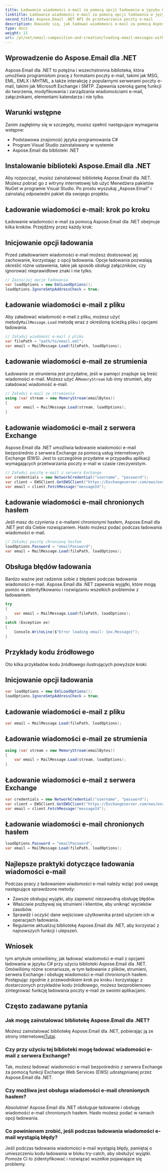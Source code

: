 ```yaml
---
title: Ładowanie wiadomości e-mail za pomocą opcji ładowania w języku C#
linktitle: Ładowanie wiadomości e-mail za pomocą opcji ładowania w języku C#
second_title: Aspose.Email .NET API do przetwarzania poczty e-mail
description: Dowiedz się, jak ładować wiadomości e-mail za pomocą Aspose.Email dla .NET w języku C#. Zapoznaj się z przewodnikiem krok po kroku i przykładami kodu źródłowego umożliwiającymi efektywną obsługę poczty e-mail.
type: docs
weight: 11
url: /pl/net/email-composition-and-creation/loading-email-messages-with-load-options-in-csharp/
---
```


## Wprowadzenie do Aspose.Email dla .NET

Aspose.Email dla .NET to potężna i wszechstronna biblioteka, która umożliwia programistom pracę z formatami poczty e-mail, takimi jak MSG, EML, EMLX i MHTML, a także interakcję z popularnymi serwerami poczty e-mail, takimi jak Microsoft Exchange i SMTP. Zapewnia szeroką gamę funkcji do tworzenia, modyfikowania i zarządzania wiadomościami e-mail, załącznikami, elementami kalendarza i nie tylko.

## Warunki wstępne

Zanim zagłębimy się w szczegóły, musisz spełnić następujące wymagania wstępne:

- Podstawowa znajomość języka programowania C#
- Program Visual Studio zainstalowany w systemie
- Aspose.Email dla biblioteki .NET

## Instalowanie biblioteki Aspose.Email dla .NET

Aby rozpocząć, musisz zainstalować bibliotekę Aspose.Email dla .NET. Możesz pobrać go z witryny internetowej lub użyć Menedżera pakietów NuGet w programie Visual Studio. Po prostu wyszukaj „Aspose.Email” i zainstaluj odpowiedni pakiet dla swojego projektu.

## Ładowanie wiadomości e-mail: krok po kroku

Ładowanie wiadomości e-mail za pomocą Aspose.Email dla .NET obejmuje kilka kroków. Przejdźmy przez każdy krok:

## Inicjowanie opcji ładowania

Przed załadowaniem wiadomości e-mail możesz dostosować jej zachowanie, korzystając z opcji ładowania. Opcje ładowania pozwalają określić różne ustawienia, takie jak sposób obsługi załączników, czy ignorować nieprawidłowe znaki i nie tylko.

```csharp
// Zainicjuj opcje ładowania
var loadOptions = new EmlLoadOptions();
loadOptions.IgnoreSmtpAddressCheck = true;
```

## Ładowanie wiadomości e-mail z pliku

 Aby załadować wiadomość e-mail z pliku, możesz użyć metody`MailMessage.Load` metodę wraz z określoną ścieżką pliku i opcjami ładowania.

```csharp
// Załaduj wiadomość e-mail z pliku
var filePath = "path/to/email.eml";
var email = MailMessage.Load(filePath, loadOptions);
```

## Ładowanie wiadomości e-mail ze strumienia

 Ładowanie ze strumienia jest przydatne, jeśli w pamięci znajduje się treść wiadomości e-mail. Możesz użyć A`MemoryStream` lub inny strumień, aby załadować wiadomość e-mail.

```csharp
// Załaduj e-mail ze strumienia
using (var stream = new MemoryStream(emailBytes))
{
    var email = MailMessage.Load(stream, loadOptions);
}
```

## Ładowanie wiadomości e-mail z serwera Exchange

Aspose.Email dla .NET umożliwia ładowanie wiadomości e-mail bezpośrednio z serwera Exchange za pomocą usług internetowych Exchange (EWS). Jest to szczególnie przydatne w przypadku aplikacji wymagających przetwarzania poczty e-mail w czasie rzeczywistym.

```csharp
// Załaduj pocztę e-mail z serwera Exchange
var credentials = new NetworkCredential("username", "password");
var client = EWSClient.GetEWSClient("https://Exchangeserver.com/ews/exchange.asmx”, dane uwierzytelniające);
var email = client.FetchMessage("messageId");
```

## Ładowanie wiadomości e-mail chronionych hasłem

Jeśli masz do czynienia z e-mailami chronionymi hasłem, Aspose.Email dla .NET jest dla Ciebie rozwiązaniem. Hasło możesz podać podczas ładowania wiadomości e-mail.

```csharp
// Załaduj pocztę chronioną hasłem
loadOptions.Password = "emailPassword";
var email = MailMessage.Load(filePath, loadOptions);
```

## Obsługa błędów ładowania

Bardzo ważne jest radzenie sobie z błędami podczas ładowania wiadomości e-mail. Aspose.Email dla .NET zapewnia wyjątki, które mogą pomóc w zidentyfikowaniu i rozwiązaniu wszelkich problemów z ładowaniem.

```csharp
try
{
    var email = MailMessage.Load(filePath, loadOptions);
}
catch (Exception ex)
{
    Console.WriteLine($"Error loading email: {ex.Message}");
}
```

## Przykłady kodu źródłowego

Oto kilka przykładów kodu źródłowego ilustrujących powyższe kroki:

## Inicjowanie opcji ładowania

```csharp
var loadOptions = new EmlLoadOptions();
loadOptions.IgnoreSmtpAddressCheck = true;
```

## Ładowanie wiadomości e-mail z pliku

```csharp
var email = MailMessage.Load(filePath, loadOptions);
```

## Ładowanie wiadomości e-mail ze strumienia

```csharp
using (var stream = new MemoryStream(emailBytes))
{
    var email = MailMessage.Load(stream, loadOptions);
}
```

## Ładowanie wiadomości e-mail z serwera Exchange

```csharp
var credentials = new NetworkCredential("username", "password");
var client = EWSClient.GetEWSClient("https://Exchangeserver.com/ews/exchange.asmx”, dane uwierzytelniające);
var email = client.FetchMessage("messageId");
```

## Ładowanie wiadomości e-mail chronionych hasłem

```csharp
loadOptions.Password = "emailPassword";
var email = MailMessage.Load(filePath, loadOptions);
```

## Najlepsze praktyki dotyczące ładowania wiadomości e-mail

Podczas pracy z ładowaniem wiadomości e-mail należy wziąć pod uwagę następujące sprawdzone metody:

- Zawsze obsługuj wyjątki, aby zapewnić niezawodną obsługę błędów.
- Właściwie pozbywaj się strumieni i klientów, aby uniknąć wycieków zasobów.
- Sprawdź i oczyść dane wejściowe użytkownika przed użyciem ich w operacjach ładowania.
- Regularnie aktualizuj bibliotekę Aspose.Email dla .NET, aby korzystać z najnowszych funkcji i ulepszeń.

## Wniosek

tym artykule omówiliśmy, jak ładować wiadomości e-mail z opcjami ładowania w języku C# przy użyciu biblioteki Aspose.Email dla .NET. Omówiliśmy różne scenariusze, w tym ładowanie z plików, strumieni, serwera Exchange i obsługę wiadomości e-mail chronionych hasłem. Postępując zgodnie z przewodnikiem krok po kroku i korzystając z dostarczonych przykładów kodu źródłowego, możesz bezproblemowo zintegrować funkcję ładowania poczty e-mail ze swoimi aplikacjami.

## Często zadawane pytania

### Jak mogę zainstalować bibliotekę Aspose.Email dla .NET?

 Możesz zainstalować bibliotekę Aspose.Email dla .NET, pobierając ją ze strony internetowej[Tutaj](https://releases.aspose.com/email/net).

### Czy przy użyciu tej biblioteki mogę ładować wiadomości e-mail z serwera Exchange?

Tak, możesz ładować wiadomości e-mail bezpośrednio z serwera Exchange za pomocą funkcji Exchange Web Services (EWS) udostępnianej przez Aspose.Email dla .NET.

### Czy możliwa jest obsługa wiadomości e-mail chronionych hasłem?

Absolutnie! Aspose.Email dla .NET obsługuje ładowanie i obsługę wiadomości e-mail chronionych hasłem. Hasło możesz podać w ramach opcji ładowania.

### Co powinienem zrobić, jeśli podczas ładowania wiadomości e-mail wystąpią błędy?

Jeśli podczas ładowania wiadomości e-mail wystąpią błędy, pamiętaj o umieszczeniu kodu ładowania w bloku try-catch, aby obsłużyć wyjątki. Pomoże Ci to zidentyfikować i rozwiązać wszelkie pojawiające się problemy.